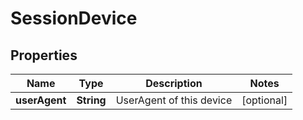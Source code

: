 

# SessionDevice


## Properties

Name | Type | Description | Notes
------------ | ------------- | ------------- | -------------
**userAgent** | **String** | UserAgent of this device |  [optional]



